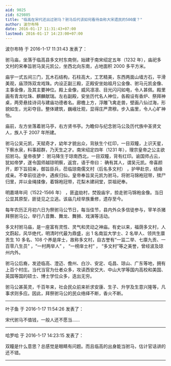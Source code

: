 ```yaml
---
aid: 9025
zid: 629805
title: "临高在宋代还出过驸马？驸马后代该如何看待自称大宋遗民的500废？"
author: 波尔布特
date: 2016-01-17 11:31:43+07:00
lastmod: 2016-01-17 14:23:00+07:00
---
```


波尔布特 于 2016-1-17 11:31:43 发表了：

驸马庙，坐落于临高县多文村东南侧，始建于南宋绍定五年（1232 年），庙祀多文村的宋奉旨驸马吴元凯公，坐西北向东南，占地面积 2000 多平方米。

庙宇一式五间三门，瓦木石结构，石柱高大，工艺精美，东西两面山墙方石，平滑美观，庙顶饰双龙戏珠。内设正副三殿，正殿安坐始祖月公金像、驸马元凯金像、主事金像，及其主要神位。殿上金像，威风凛凛、目光闪闪如电，令人甚佩。殿里画有青龙吐珠、麒麟献瑞。左右副殿，安坐历代名人神位，各殿设有香炉、祭拜神桌，两旁悬挂诗词与建庙功德者名。廊檐上方，浮雕飞禽走兽，壁画八仙过海，形貌如生，光彩夺目。整体建筑，巍峨壮观，显得庄严肃穆。步入庙里，令人心旷神怡。

庙前，左方坐落着驸马亭，右方贤书亭。为瞻仰与纪念驸马公及历代族中圣贤文人，族人于 2007 年所建。

驸马公吴元凯，天赋奇才，幼年才貌出众，背肤生个红印，一目双瞳，上识天星，下察水泉，料事超群，乃天生之才。南宋绍定四年（1231 年），理宗皇帝之公主欲招驸马。皇帝夜梦： 驸马降生于琼南西北，一目双瞳，背有红印。谕国师占云，犹如帝梦，遂令国师越琼明察，返宫，语于帝曰： 确有其人，谓吴元凯。帝喜颜开，即下旨招亲，御旨臣兵，莅临琼南儒文村（后名多文村） ，护甲赴京，结缘成亲。不幸前往途中，遇疾归仙，皇帝奉旨吴元凯为驸马，将驸马锦袍冠带，殡尸归里，并以金绳揉像，着锦袍冠带，花梨木建祠堂，崇祖祀奉。

明嘉靖年间（1522-1566 年） ，匪盗劫村，焚毁庙宇，掠走驸马锦袍金像。当日公显其原型，匪徒见之立逃。该庙几经举族重修，遗存至今。

每年农历正月初六日为祭驸马公节日，每当佳节，县内外众多信徒参与，宰羊杀猪拜祭驸马公，举行八音舞、舞龙、舞狮、戏演等活动。

多文村驸马庙，是一座富有灵性、灵气和灵动之神庙。有史以来，福荫多文村，人文蔚起，风华绝代，明清时代最为鼎盛，出 1 名南监大学士、2 名举人、领共生廪贡生 10 多名、108 个养是庠士，故称多文村，自古誉有“一监二举、七廪九贡、一百零八生员” ，“一村两举人” ， “一榜庠士村” ， “多文村”等之美誉，曾经波及琼州内外。

驸马公后裔，发迹临高、澄迈、儋州、白沙、安定、屯昌、琼山、广东等地，拥有上百个村庄。当代当官为仕者众多，攻读西安交大、中山大学等国内高校和美国、英国等国的硕士、博士学位众多，迭出无穷。

驸马公甚英灵，千百年来，社会民众前来祈求安康、生子、升学及生意兴隆等，凡事求则多应。因此，拜祭驸马公的民众络绎不断，香火不断。

---

叶子鱼 于 2016-1-17 11:54:26 发表了：

宋代驸马不值钱，一般人还不愿当……

---

哈罗哈 于 2016-1-17 14:23:15 发表了：

双瞳是什么意思？总感觉是眼睛有问题。而且临高的出身能当驸马，估计官话讲的还不错。

---

